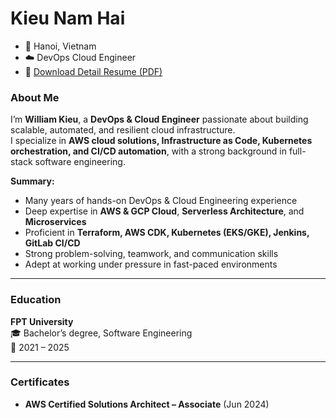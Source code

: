 # Kieu Nam Hai

- 📍 Hanoi, Vietnam
- ☁️ DevOps Cloud Engineer
- 📄 <a href="/resume/resume.pdf" target="_blank" rel="noopener noreferrer">Download Detail Resume (PDF)</a>

### About Me

I’m **William Kieu**, a **DevOps & Cloud Engineer** passionate about building scalable, automated, and resilient cloud infrastructure.  
I specialize in **AWS cloud solutions, Infrastructure as Code, Kubernetes orchestration, and CI/CD automation**, with a strong background in full-stack software engineering.

**Summary:**

- Many years of hands-on DevOps & Cloud Engineering experience
- Deep expertise in **AWS & GCP Cloud**, **Serverless Architecture**, and **Microservices**
- Proficient in **Terraform, AWS CDK, Kubernetes (EKS/GKE), Jenkins, GitLab CI/CD**
- Strong problem-solving, teamwork, and communication skills
- Adept at working under pressure in fast-paced environments

---

### Education

**FPT University**  
🎓 Bachelor’s degree, Software Engineering  
📅 2021 – 2025

---

### Certificates

- **AWS Certified Solutions Architect – Associate** (Jun 2024)
